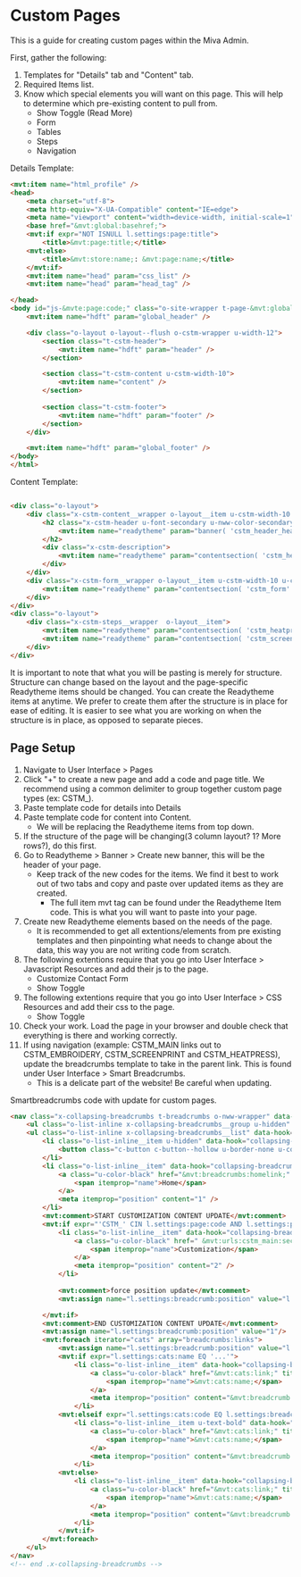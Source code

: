 # Custom Pages
This is a guide for creating custom pages within the Miva Admin.

First, gather the following:
1. Templates for "Details" tab and "Content" tab.
2. Required Items list.
3. Know which special elements you will want on this page. This will help to determine which pre-existing content to pull from.
	- Show Toggle (Read More)
	- Form
	- Tables
	- Steps
	- Navigation

Details Template:
```html
<mvt:item name="html_profile" />
<head>
	<meta charset="utf-8">
	<meta http-equiv="X-UA-Compatible" content="IE=edge">
	<meta name="viewport" content="width=device-width, initial-scale=1">
	<base href="&mvt:global:basehref;">
	<mvt:if expr="NOT ISNULL l.settings:page:title">
		<title>&mvt:page:title;</title>
	<mvt:else>
		<title>&mvt:store:name;: &mvt:page:name;</title>
	</mvt:if>
	<mvt:item name="head" param="css_list" />
	<mvt:item name="head" param="head_tag" />

</head>
<body id="js-&mvte:page:code;" class="o-site-wrapper t-page-&mvt:global:pageClass;">
	<mvt:item name="hdft" param="global_header" />

	<div class="o-layout o-layout--flush o-cstm-wrapper u-width-12">
		<section class="t-cstm-header">
			<mvt:item name="hdft" param="header" />
		</section>

		<section class="t-cstm-content u-cstm-width-10">
			<mvt:item name="content" />
		</section>
		
		<section class="t-cstm-footer">
			<mvt:item name="hdft" param="footer" />
		</section>
	</div>

	<mvt:item name="hdft" param="global_footer" />
</body>
</html>
```


Content Template:
```html

<div class="o-layout">
	<div class="x-cstm-content__wrapper o-layout__item u-cstm-width-10 u-cstm-width-6--l">
		<h2 class="x-cstm-header u-font-secondary u-nww-color-secondary u-text-left">
			<mvt:item name="readytheme" param="banner( 'cstm_header_heatpress' )" />
		</h2>
		<div class="x-cstm-description">
			<mvt:item name="readytheme" param="contentsection( 'cstm_heatpress_desc' )" />
		</div>
	</div>
	<div class="x-cstm-form__wrapper o-layout__item u-cstm-width-10 u-cstm-width-4--l">
		<mvt:item name="readytheme" param="contentsection( 'cstm_form' )" />
	</div>
</div>
<div class="o-layout">
	<div class="x-cstm-steps__wrapper  o-layout__item">
		<mvt:item name="readytheme" param="contentsection( 'cstm_heatpress_tables' )" />
		<mvt:item name="readytheme" param="contentsection( 'cstm_screenprinting_heatpress_steps' )" />
	</div>
</div>

```

It is important to note that what you will be pasting is merely for structure. Structure can change based on the layout and the page-specific Readytheme items should be changed. You can create the Readytheme items at anytime. We prefer to create them after the structure is in place for ease of editing. It is easier to see what you are working on when the structure is in place, as opposed to separate pieces. 

## Page Setup
1. Navigate to User Interface > Pages
2. Click "+" to create a new page and add a code and page title. We recommend using a common delimiter to group together custom page types (ex: CSTM_).
3. Paste template code for details into Details
4. Paste template code for content into Content.
	- We will be replacing the Readytheme items from top down.
5. If the structure of the page will be changing(3 column layout? 1? More rows?), do this first.
5. Go to Readytheme > Banner > Create new banner, this will be the header of your page.
	- Keep track of the new codes for the items. We find it best to work out of two tabs and copy and paste over updated items as they are created.
		- The full item mvt tag can be found under the Readytheme Item code. This is what you will want to paste into your page.
6. Create new Readytheme elements based on the needs of the page.
	- It is recommended to get all extentions/elements from pre existing templates and then pinpointing what needs to change about the data, this way you are not writing code from scratch.
7. The following extentions require that you go into User Interface > Javascript Resources and add their js to the page.
	- Customize Contact Form
	- Show Toggle
8. The following extentions require that you go into User Interface > CSS Resources and add their css to the page.
	- Show Toggle
9. Check your work. Load the page in your browser and double check that everything is there and working correctly.
10. If using navigation (example: CSTM_MAIN links out to CSTM_EMBROIDERY, CSTM_SCREENPRINT and CSTM_HEATPRESS), update the breadcrumbs template to take in the parent link. This is found under User Interface > Smart Breadcrumbs.
	- This is a delicate part of the website! Be careful when updating.

Smartbreadcrumbs code with update for custom pages.
```html
<nav class="x-collapsing-breadcrumbs t-breadcrumbs o-nww-wrapper" data-hook="collapsing-breadcrumbs">
	<ul class="o-list-inline x-collapsing-breadcrumbs__group u-hidden" data-hook="collapsing-breadcrumbs__group"></ul>
	<ul class="o-list-inline x-collapsing-breadcrumbs__list" data-hook="collapsing-breadcrumbs__list" itemscope itemtype="http://schema.org/BreadcrumbList">
		<li class="o-list-inline__item u-hidden" data-hook="collapsing-breadcrumbs__trigger-area">
			<button class="c-button c-button--hollow u-border-none u-color-black u-bg-transparent x-collapsing-breadcrumbs__button" data-hook="collapsing-breadcrumbs__button">&hellip;</button>
		</li>
		<li class="o-list-inline__item" data-hook="collapsing-breadcrumbs__item" itemprop="itemListElement" itemscope itemtype="http://schema.org/ListItem">
			<a class="u-color-black" href="&mvt:breadcrumbs:homelink;" title="Home" itemprop="item">
				<span itemprop="name">Home</span>
			</a>
			<meta itemprop="position" content="1" />
		</li>
		<mvt:comment>START CUSTOMIZATION CONTENT UPDATE</mvt:comment>
		<mvt:if expr="'CSTM_' CIN l.settings:page:code AND l.settings:page:code NE 'CSTM_MAIN'">
			<li class="o-list-inline__item" data-hook="collapsing-breadcrumbs__item" itemprop="itemListElement" itemscope itemtype="http://schema.org/ListItem">
				<a class="u-color-black" href="	&mvt:urls:cstm_main:secure;" title="Customization" itemprop="item">
					<span itemprop="name">Customization</span>
				</a>
				<meta itemprop="position" content="2" />
			</li>
			
			<mvt:comment>force position update</mvt:comment>
			<mvt:assign name="l.settings:breadcrumb:position" value="l.settings:breadcrumb:position + 1" />

		</mvt:if>
		<mvt:comment>END CUSTOMIZATION CONTENT UPDATE</mvt:comment>
		<mvt:assign name="l.settings:breadcrumb:position" value="1"/>
		<mvt:foreach iterator="cats" array="breadcrumbs:links">
			<mvt:assign name="l.settings:breadcrumb:position" value="l.settings:breadcrumb:position + 1"/>
			<mvt:if expr="l.settings:cats:name EQ '...'">
				<li class="o-list-inline__item" data-hook="collapsing-breadcrumbs__item" itemprop="itemListElement" itemscope itemtype="http://schema.org/ListItem">
					<a class="u-color-black" href="&mvt:cats:link;" title="&mvt:cats:name;" itemprop="item">
						<span itemprop="name">&mvt:cats:name;</span>
					</a>
					<meta itemprop="position" content="&mvt:breadcrumb:position;" />
				</li>
			<mvt:elseif expr="l.settings:cats:code EQ l.settings:breadcrumbs:current_item:code">
				<li class="o-list-inline__item u-text-bold" data-hook="collapsing-breadcrumbs__item" itemprop="itemListElement" itemscope itemtype="http://schema.org/ListItem">
					<a class="u-color-black" href="&mvt:cats:link;" title="&mvt:cats:name;" itemprop="item">
						<span itemprop="name">&mvt:cats:name;</span>
					</a>
					<meta itemprop="position" content="&mvt:breadcrumb:position;" />
				</li>
			<mvt:else>
				<li class="o-list-inline__item" data-hook="collapsing-breadcrumbs__item" itemprop="itemListElement" itemscope itemtype="http://schema.org/ListItem">
					<a class="u-color-black" href="&mvt:cats:link;" title="&mvt:cats:name;" itemprop="item">
						<span itemprop="name">&mvt:cats:name;</span>
					</a>
					<meta itemprop="position" content="&mvt:breadcrumb:position;" />
				</li>
			</mvt:if>
		</mvt:foreach>
	</ul>
</nav>
<!-- end .x-collapsing-breadcrumbs -->
```

